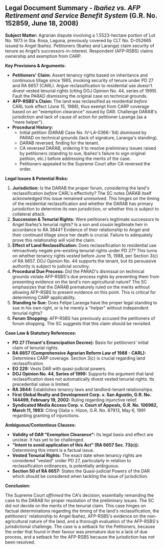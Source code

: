 ## Legal Document Summary - *Ibañez vs. AFP Retirement and Service Benefit System* (G.R. No. 152859, June 18, 2008)

**Subject Matter:** Agrarian dispute involving a 1.5523-hectare portion of Lot No. 1973 in Sta. Rosa, Laguna, previously covered by CLT No. D-052665 issued to Angel Ibañez. Petitioners (Ibañez and Laranga) claim security of tenure as Angel’s successors-in-interest. Respondent (AFP-RSBS) claims ownership and exemption from CARP.

**Key Provisions & Arguments:**

*   **Petitioners' Claim:** Assert tenancy rights based on inheritance and continuous tillage since 1965, invoking security of tenure under PD 27 and RA 6657 (CARL). Argue reclassification to residential use doesn't divest vested tenurial rights (citing DOJ Opinion No. 44, series of 1999).  Fault the PARAD dismissing the original case on technical grounds.
*   **AFP-RSBS's Claim:** The land was reclassified as residential *before* CARL took effect (June 15, 1988), thus exempt from CARP coverage based on an "exemption clearance" issued by DAR. Challenge DARAB's jurisdiction and lack of cause of action for petitioner Laranga (as a "mere helper").
*   **Procedural History:**
    *   Initial petition (DARAB Case No. IV-LA-0366-`94) dismissed by PARAD on technical grounds (lack of signature, Laranga's standing).
    *   DARAB reversed, finding for the tenant.
    *   CA reversed DARAB, ordering it to resolve preliminary issues raised by petitioners (standing to sue, Ibañez's failure to sign original petition, etc.) before addressing the merits of the case.
    *   Petitioners appealed to the Supreme Court after CA reversed the order.

**Legal Issues & Potential Risks:**

1.  **Jurisdiction:** Is the DARAB the proper forum, considering the land's reclassification *before* CARL's effectivity? The SC notes DARAB itself acknowledged this issue remained unresolved. This hinges on the timing of the residential reclassification and whether the DARAB has primary jurisdiction to determine its own jurisdiction, or whether this is subject to collateral attack.
2.  **Succession & Tenurial Rights:** Were petitioners legitimate successors to Angel Ibañez’s tenurial rights? Is a son and cousin legitimate heir in accordance to RA 3844? Evidence of their relationship to Angel and their continued tillage since her death is crucial. Failure to adequately prove this relationship will void the claim.
3.  **Effect of Land Reclassification:** Does reclassification to residential use retroactively negate pre-existing tenurial rights under PD 27? This turns on whether tenancy rights *vested* before June 15, 1988, per Section 3(c) of RA 6657. DOJ Opinion No. 44 supports the tenant, but its persuasive authority is subject to judicial scrutiny.
4.  **Procedural Due Process:** Did the PARAD's dismissal on technical grounds violate AFP-RSBS's due process rights by preventing them from presenting evidence on the land's non-agricultural nature? The SC emphasizes that the DARAB prematurely ruled on the merits without allowing AFP-RSBS to present evidence on this point. This is critical for determining CARP applicability.
5.  **Standing to Sue:** Does Felipe Laranga have the proper legal standing to sue in his own right, or is he merely a "helper" without independent tenurial rights?
6.  **Forum Shopping:** AFP-RSBS has previously accused the petitioners of forum shopping. The SC suggests that this claim should be revisited.

**Case Law & Statutory References:**

*   **PD 27 (Tenant's Emancipation Decree):** Basis for petitioners' initial claim of tenurial rights.
*   **RA 6657 (Comprehensive Agrarian Reform Law of 1988 - CARL):** Determines CARP coverage. Section 3(c) is crucial regarding land reclassification.
*   **EO 229:** Vests DAR with quasi-judicial powers.
*   **DOJ Opinion No. 44, Series of 1999:** Supports the argument that land reclassification does not automatically divest vested tenurial rights. Its precedential value is limited.
*   **RA 3844:** Establishes tenancy laws and landlord-tenant relationships.
*   **First Global Realty and Development Corp. v. San Agustin, G.R. No. 144499, February 19, 2002:** Ruling regarding injunctive relief.
*   **Syndicated Media Access Corp. v. Court of Appeals, G.R. No. 106982, March 11, 1993:** Citing Olalia v. Hizon, G.R. No. 87913, May 6, 1991 regarding granting of injunctions.

**Ambiguous/Contentious Clauses:**

*   **Validity of DAR "Exemption Clearance":** Its legal basis and effect are unclear. It has yet to be challenged.
*   **"Intent to avoid application of this Act" (RA 6657 Sec. 73(c)):** Determining this intent is a factual issue.
*   **Vested Tenurial Rights:** The exact date when tenancy rights are considered "vested" under PD 27, particularly in relation to reclassification ordinances, is potentially ambiguous.
*   **Section 50 of RA 6657:** States the Quasi-judicial Powers of the DAR which should be considered when tackling the issue of jurisdiction.

**Conclusion:**

The Supreme Court *affirmed* the CA's decision, essentially remanding the case to the DARAB for proper resolution of the preliminary issues. The SC did *not* decide on the merits of the tenurial claim. This case hinges on factual determinations regarding the timing of the land's reclassification, the petitioners' relationship to Angel Ibañez, AFP-RSBS's evidence on the non-agricultural nature of the land, and a thorough evaluation of the AFP-RSBS's jurisdictional challenge. The case is a setback for the Petitioners, because the order that found in their favour was premature due to a lack of due process, and a setback for the AFP-RSBS because the jurisdiction has not been resolved.

